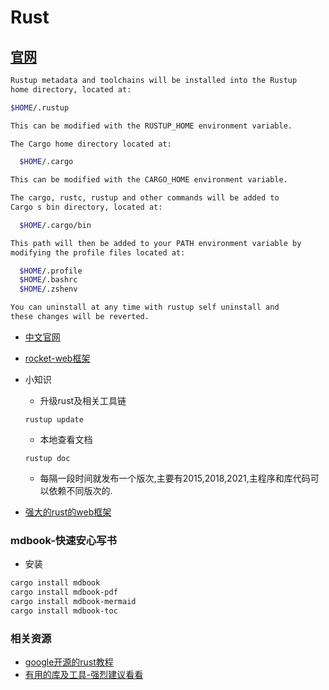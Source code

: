 # Rust
<!-- toc --> 

## [官网](https://www.rust-lang.org/)

```sh
Rustup metadata and toolchains will be installed into the Rustup
home directory, located at:

$HOME/.rustup

This can be modified with the RUSTUP_HOME environment variable.

The Cargo home directory located at:

  $HOME/.cargo

This can be modified with the CARGO_HOME environment variable.

The cargo, rustc, rustup and other commands will be added to
Cargo s bin directory, located at:

  $HOME/.cargo/bin

This path will then be added to your PATH environment variable by
modifying the profile files located at:

  $HOME/.profile
  $HOME/.bashrc
  $HOME/.zshenv

You can uninstall at any time with rustup self uninstall and
these changes will be reverted.
```

* [中文官网](https://www.rust-lang.org/zh-CN)

* [rocket-web框架](https://rocket.rs/)

* 小知识
  * 升级rust及相关工具链

  ```shell
  rustup update
  ```

  * 本地查看文档

  ```shell
  rustup doc
  ```

  * 每隔一段时间就发布一个版次,主要有2015,2018,2021,主程序和库代码可以依赖不同版次的.

* [强大的rust的web框架](https://salvo.rs/)

### mdbook-快速安心写书

* 安装

```bash
cargo install mdbook
cargo install mdbook-pdf
cargo install mdbook-mermaid
cargo install mdbook-toc
```

### 相关资源

* [google开源的rust教程](https://github.com/google/comprehensive-rust)
* [有用的库及工具-强烈建议看看](https://lib.rs/)
